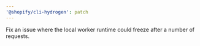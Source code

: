 ```yaml
---
'@shopify/cli-hydrogen': patch
---
```


Fix an issue where the local worker runtime could freeze after a number of requests.
